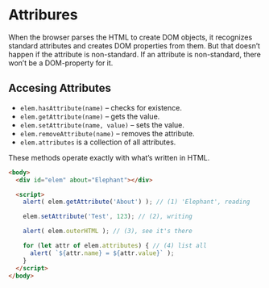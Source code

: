 # Attribures

When the browser parses the HTML to create DOM objects, it recognizes standard attributes and creates DOM properties from them. But that doesn’t happen if the attribute is non-standard. If an attribute is non-standard, there won’t be a DOM-property for it.

## Accesing Attributes

- `elem.hasAttribute(name)` – checks for existence.
- `elem.getAttribute(name)` – gets the value.
- `elem.setAttribute(name, value)` – sets the value.
- `elem.removeAttribute(name)` – removes the attribute.
- `elem.attributes` is a collection of all attributes.

These methods operate exactly with what’s written in HTML.

```html
<body>
  <div id="elem" about="Elephant"></div>

  <script>
    alert( elem.getAttribute('About') ); // (1) 'Elephant', reading

    elem.setAttribute('Test', 123); // (2), writing

    alert( elem.outerHTML ); // (3), see it's there

    for (let attr of elem.attributes) { // (4) list all
      alert( `${attr.name} = ${attr.value}` );
    }
  </script>
</body>
```